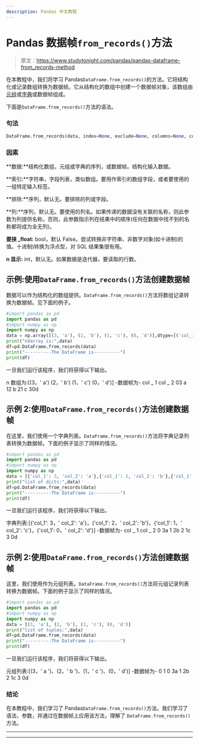 ```yaml
---
description: Pandas 中文教程
---
```


# Pandas 数据帧`from_records()`方法

> 原文：<https://www.studytonight.com/pandas/pandas-dataframe-from_records-method>

在本教程中，我们将学习 Pandas`DataFrame.from_records()`的方法。它将结构化或记录数组转换为数据帧。它从结构化的数组中创建一个数据帧对象，该数组由[元组](https://www.studytonight.com/python/tuples-in-python)或[字典](https://www.studytonight.com/python/dictionaries-in-python)或数据帧组成。

下面是`DataFrame.from_records()`方法的语法。

### 句法

```py
DataFrame.from_records(data, index=None, exclude=None, columns=None, coerce_float=False, nrows=None)
```

### 因素

**数据:**结构化数组，元组或字典的序列，或数据帧。结构化输入数据。

**索引:**字符串，字段列表，类似数组。要用作索引的数组字段，或者要使用的一组特定输入标签。

**排除:**序列，默认无。要排除的列或字段。

**列:**序列，默认无。要使用的列名。如果传递的数据没有关联的名称，则此参数为列提供名称。否则，此参数指示列在结果中的顺序(任何在数据中找不到的名称都将成为全无列)。

**要挟 _float:** bool，默认 False。尝试转换非字符串、非数字对象(如十进制)的值。十进制)转换为浮点型，对 SQL 结果集很有用。

**n 显示:** int，默认无。如果数据是迭代器，要读取的行数。

## 示例:使用`DataFrame.from_records()`方法创建数据帧

数据可以作为结构化的数组提供。`DataFrame.from_records()`方法将数组记录转换为数据帧。见下面的例子。

```py
#import pandas as pd
import pandas as pd
#import numpy as np
import numpy as np
data = np.array([(3, 'a'), (2, 'b'), (1, 'c'), (0, 'd')],dtype=[('col_1', 'i4'), ('col_2', 'U1')])
print("ndarray is:",data)
df=pd.DataFrame.from_records(data)
print("----------The DataFrame is----------")
print(df)
```

一旦我们运行该程序，我们将获得以下输出。

n 数组为:[(3，' a') (2，' b') (1，' c') (0，' d')]
-数据帧为-
col _ 1 col _ 2
03 a
12 b
21 c
30d

## 示例 2:使用`DataFrame.from_records()`方法创建数据帧

在这里，我们使用一个字典列表。`DataFrame.from_records()`方法将字典记录列表转换为数据帧。下面的例子显示了同样的情况。

```py
#import pandas as pd
import pandas as pd
#import numpy as np
import numpy as np
data = [{'col_1': 3, 'col_2': 'a'},{'col_1': 2, 'col_2': 'b'},{'col_1': 1, 'col_2': 'c'},{'col_1': 0, 'col_2': 'd'}]
print("list of dicts:",data)
df=pd.DataFrame.from_records(data)
print("----------The DataFrame is----------")
print(df)
```

一旦我们运行该程序，我们将获得以下输出。

字典列表:[{'col_1': 3，' col_2': 'a'}，{'col_1': 2，' col_2': 'b'}，{'col_1': 1，' col_2': 'c'}，{'col_1': 0，' col_2': 'd'}]
-数据帧为-
col _ 1 col _ 2
0 3a
1 2b
2 1c
3 0d

## 示例 2:使用`DataFrame.from_records()`方法创建数据帧

这里，我们使用作为元组列表。`DataFrame.from_records()`方法将元组记录列表转换为数据帧。下面的例子显示了同样的情况。

```py
#import pandas as pd
import pandas as pd
#import numpy as np
import numpy as np
data = [(3, 'a'), (2, 'b'), (1, 'c'), (0, 'd')]
print("list of tuples:",data)
df=pd.DataFrame.from_records(data)
print("----------The DataFrame is----------")
print(df)
```

一旦我们运行该程序，我们将获得以下输出。

元组列表:[(3，' a ')、(2，' b ')、(1，' c ')、(0，' d')]
-数据帧为-
0 1
0 3a
1 2b
2 1c
3 0d

### 结论

在本教程中，我们学习了 Pandas`DataFrame.from_records()`方法。我们学习了语法、参数，并通过在数据帧上应用该方法，理解了 `DataFrame.from_records()`方法。

* * *

* * *